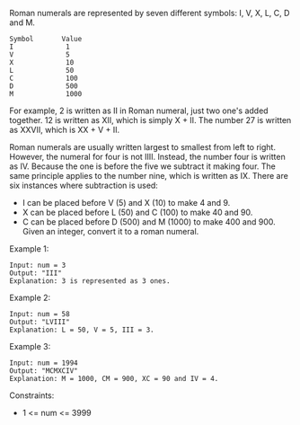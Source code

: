 Roman numerals are represented by seven different symbols: I, V, X, L, C, D and M.
```aidl
Symbol       Value
I             1
V             5
X             10
L             50
C             100
D             500
M             1000
```
For example, 2 is written as II in Roman numeral, just two one's added together. 12 is written as XII, which is simply X + II. The number 27 is written as XXVII, which is XX + V + II.

Roman numerals are usually written largest to smallest from left to right. However, the numeral for four is not IIII. Instead, the number four is written as IV. Because the one is before the five we subtract it making four. The same principle applies to the number nine, which is written as IX. There are six instances where subtraction is used:

- I can be placed before V (5) and X (10) to make 4 and 9.
- X can be placed before L (50) and C (100) to make 40 and 90.
- C can be placed before D (500) and M (1000) to make 400 and 900.
Given an integer, convert it to a roman numeral.



Example 1:
```aidl
Input: num = 3
Output: "III"
Explanation: 3 is represented as 3 ones.
```

Example 2:
```aidl
Input: num = 58
Output: "LVIII"
Explanation: L = 50, V = 5, III = 3.
```

Example 3:
```aidl
Input: num = 1994
Output: "MCMXCIV"
Explanation: M = 1000, CM = 900, XC = 90 and IV = 4.
```
Constraints:

- 1 <= num <= 3999
